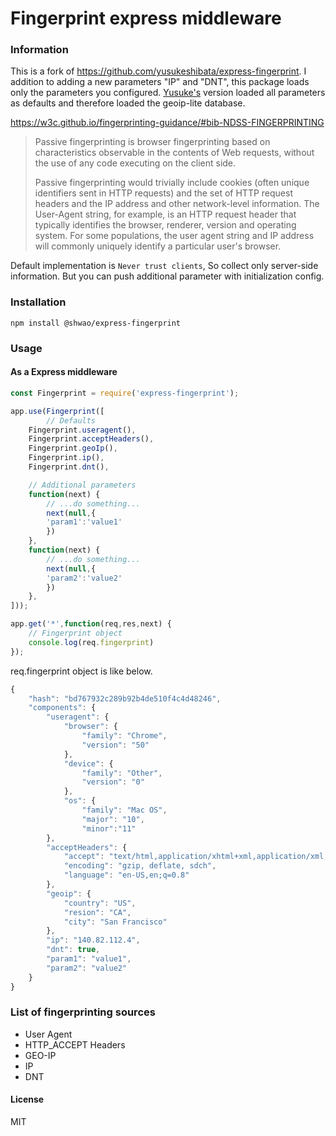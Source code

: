 # Fingerprint express middleware

### Information
This is a fork of https://github.com/yusukeshibata/express-fingerprint. I addition to adding a new parameters "IP" and "DNT", this package loads only the parameters you configured. [Yusuke's](https://github.com/yusukeshibata) version loaded all parameters as defaults and therefore loaded the geoip-lite database.

https://w3c.github.io/fingerprinting-guidance/#bib-NDSS-FINGERPRINTING
> Passive fingerprinting is browser fingerprinting based on characteristics observable in the contents of Web requests, without the use of any code executing on the client side.
>
> Passive fingerprinting would trivially include cookies (often unique identifiers sent in HTTP requests) and the set of HTTP request headers and the IP address and other network-level information. The User-Agent string, for example, is an HTTP request header that typically identifies the browser, renderer, version and operating system. For some populations, the user agent string and IP address will commonly uniquely identify a particular user's browser.

Default implementation is `Never trust clients`, So collect only server-side information.
But you can push additional parameter with initialization config.

### Installation

```
npm install @shwao/express-fingerprint
```
### Usage

#### As a Express middleware

```javascript
const Fingerprint = require('express-fingerprint');

app.use(Fingerprint([
		// Defaults
	Fingerprint.useragent(),
	Fingerprint.acceptHeaders(),
	Fingerprint.geoIp(),
	Fingerprint.ip(),
	Fingerprint.dnt(),

	// Additional parameters
	function(next) {
		// ...do something...
		next(null,{
		'param1':'value1'
		})
	},
	function(next) {
		// ...do something...
		next(null,{
		'param2':'value2'
		})
	},
]));

app.get('*',function(req,res,next) {
	// Fingerprint object
	console.log(req.fingerprint)
});
```

req.fingerprint object is like below.
```javascript
{
	"hash": "bd767932c289b92b4de510f4c4d48246",
	"components": {
		"useragent": {
			"browser": {
				"family": "Chrome",
				"version": "50"
			},
			"device": {
				"family": "Other",
				"version": "0"
			},
			"os": {
				"family": "Mac OS",
				"major": "10",
				"minor":"11"
		},
		"acceptHeaders": {
			"accept": "text/html,application/xhtml+xml,application/xml;q=0.9,image/webp,*/*;q=0.8",
			"encoding": "gzip, deflate, sdch",
			"language": "en-US,en;q=0.8"
		},
		"geoip": {
			"country": "US",
			"resion": "CA",
			"city": "San Francisco"
		},
		"ip": "140.82.112.4",
		"dnt": true,
		"param1": "value1",
		"param2": "value2"
	}
}
```


### List of fingerprinting sources

* User Agent
* HTTP_ACCEPT Headers
* GEO-IP
* IP
* DNT

#### License

MIT